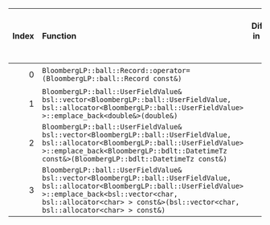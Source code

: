 |   Index | Function                                                                                                                                                                                                                                                |   Difference in number of lines |   Function size difference in bytes | Disassembly                                                             |   Number of lines in assumed build | Number of bytes in assumed build   | Number of lines in ignored build   | Number of bytes in ignored build   |
|--------:|:--------------------------------------------------------------------------------------------------------------------------------------------------------------------------------------------------------------------------------------------------------|--------------------------------:|------------------------------------:|:------------------------------------------------------------------------|-----------------------------------:|:-----------------------------------|:-----------------------------------|:-----------------------------------|
|       0 | `BloombergLP::ball::Record::operator=(BloombergLP::ball::Record const&)`                                                                                                                                                                                |                              12 |                                  48 | [Assumed](0.assume.s.txt), [Ignored](0.none.s.txt), [Diff](0.diff.html) |                                320 | 4,268,176                          | 272                                | 4,268,032                          |
|       1 | `BloombergLP::ball::UserFieldValue& bsl::vector<BloombergLP::ball::UserFieldValue, bsl::allocator<BloombergLP::ball::UserFieldValue> >::emplace_back<double&>(double&)`                                                                                 |                             -98 |                                -336 | [Assumed](1.assume.s.txt), [Ignored](1.none.s.txt), [Diff](1.diff.html) |                                592 | 4,271,120                          | 928                                | 4,271,440                          |
|       2 | `BloombergLP::ball::UserFieldValue& bsl::vector<BloombergLP::ball::UserFieldValue, bsl::allocator<BloombergLP::ball::UserFieldValue> >::emplace_back<BloombergLP::bdlt::DatetimeTz const&>(BloombergLP::bdlt::DatetimeTz const&)`                       |                            -101 |                                -352 | [Assumed](2.assume.s.txt), [Ignored](2.none.s.txt), [Diff](2.diff.html) |                                816 | 4,272,384                          | 1,168                              | 4,273,568                          |
|       3 | `BloombergLP::ball::UserFieldValue& bsl::vector<BloombergLP::ball::UserFieldValue, bsl::allocator<BloombergLP::ball::UserFieldValue> >::emplace_back<bsl::vector<char, bsl::allocator<char> > const&>(bsl::vector<char, bsl::allocator<char> > const&)` |                            -103 |                                -336 | [Assumed](3.assume.s.txt), [Ignored](3.none.s.txt), [Diff](3.diff.html) |                                656 | 4,273,200                          | 992                                | 4,274,736                          |